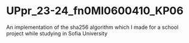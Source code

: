 # UPpr_23-24_fn0MI0600410_KP06
An implementation of the sha256 algorithm which I made for a school project while studying in Sofia University
